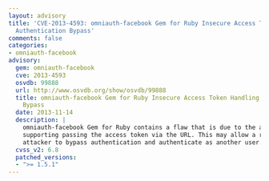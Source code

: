 ```yaml
---
layout: advisory
title: 'CVE-2013-4593: omniauth-facebook Gem for Ruby Insecure Access Token Handling
  Authentication Bypass'
comments: false
categories:
- omniauth-facebook
advisory:
  gem: omniauth-facebook
  cve: 2013-4593
  osvdb: 99888
  url: http://www.osvdb.org/show/osvdb/99888
  title: omniauth-facebook Gem for Ruby Insecure Access Token Handling Authentication
    Bypass
  date: 2013-11-14
  description: |
    omniauth-facebook Gem for Ruby contains a flaw that is due to the application
    supporting passing the access token via the URL. This may allow a remote
    attacker to bypass authentication and authenticate as another user.
  cvss_v2: 6.8
  patched_versions:
  - ">= 1.5.1"
---
```

